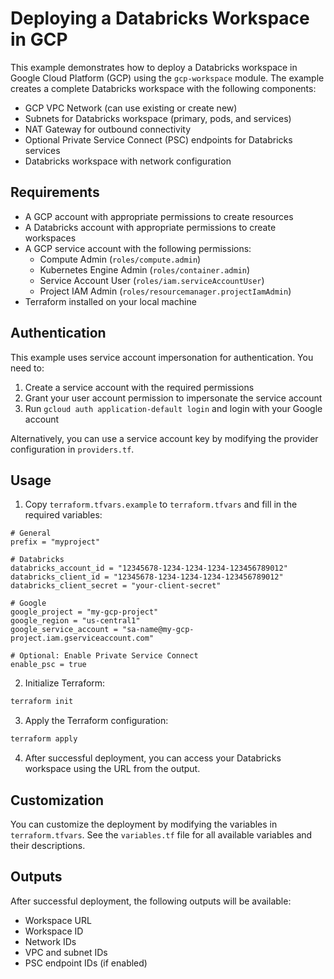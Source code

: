 # Deploying a Databricks Workspace in GCP

This example demonstrates how to deploy a Databricks workspace in Google Cloud Platform (GCP) using the `gcp-workspace` module. The example creates a complete Databricks workspace with the following components:

- GCP VPC Network (can use existing or create new)
- Subnets for Databricks workspace (primary, pods, and services)
- NAT Gateway for outbound connectivity
- Optional Private Service Connect (PSC) endpoints for Databricks services
- Databricks workspace with network configuration


## Requirements

- A GCP account with appropriate permissions to create resources
- A Databricks account with appropriate permissions to create workspaces
- A GCP service account with the following permissions:
  - Compute Admin (`roles/compute.admin`)
  - Kubernetes Engine Admin (`roles/container.admin`)
  - Service Account User (`roles/iam.serviceAccountUser`)
  - Project IAM Admin (`roles/resourcemanager.projectIamAdmin`)
- Terraform installed on your local machine

## Authentication

This example uses service account impersonation for authentication. You need to:

1. Create a service account with the required permissions
2. Grant your user account permission to impersonate the service account
3. Run `gcloud auth application-default login` and login with your Google account

Alternatively, you can use a service account key by modifying the provider configuration in `providers.tf`.

## Usage

1. Copy `terraform.tfvars.example` to `terraform.tfvars` and fill in the required variables:

```hcl
# General
prefix = "myproject"

# Databricks
databricks_account_id = "12345678-1234-1234-1234-123456789012"
databricks_client_id = "12345678-1234-1234-1234-123456789012"
databricks_client_secret = "your-client-secret"

# Google
google_project = "my-gcp-project"
google_region = "us-central1"
google_service_account = "sa-name@my-gcp-project.iam.gserviceaccount.com"

# Optional: Enable Private Service Connect
enable_psc = true
```

2. Initialize Terraform:

```bash
terraform init
```

3. Apply the Terraform configuration:

```bash
terraform apply
```

4. After successful deployment, you can access your Databricks workspace using the URL from the output.

## Customization

You can customize the deployment by modifying the variables in `terraform.tfvars`. See the `variables.tf` file for all available variables and their descriptions.

## Outputs

After successful deployment, the following outputs will be available:

- Workspace URL
- Workspace ID
- Network IDs
- VPC and subnet IDs
- PSC endpoint IDs (if enabled)